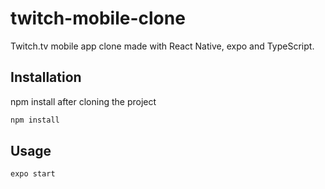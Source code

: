 # twitch-mobile-clone
Twitch.tv mobile app clone made with React Native, expo and TypeScript. 

## Installation

npm install after cloning the project

```bash
npm install
```

## Usage

```
expo start
```
